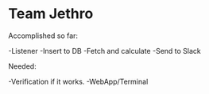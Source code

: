 # Team Jethro

Accomplished so far:

-Listener
-Insert to DB
-Fetch and calculate
-Send to Slack

Needed:

-Verification if it works.
-WebApp/Terminal
